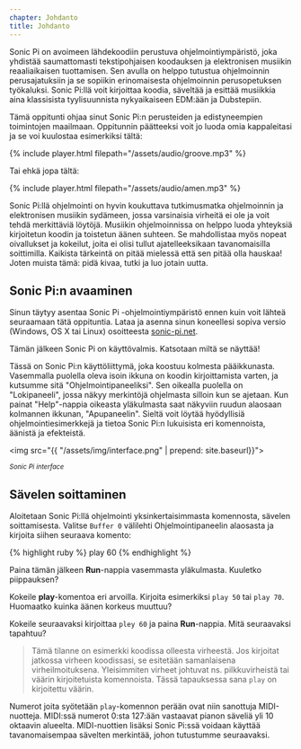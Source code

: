 ```yaml
---
chapter: Johdanto
title: Johdanto
---
```


Sonic Pi on avoimeen lähdekoodiin perustuva ohjelmointiympäristö, joka yhdistää saumattomasti tekstipohjaisen koodauksen ja elektronisen musiikin reaaliaikaisen tuottamisen. Sen avulla on helppo tutustua ohjelmoinnin perusajatuksiin ja se sopiikin erinomaisesta ohjelmoinnin perusopetuksen työkaluksi. Sonic Pi:llä voit kirjoittaa koodia, säveltää ja esittää musiikkia aina klassisista tyylisuunnista nykyaikaiseen EDM:ään ja Dubstepiin. 

Tämä oppitunti ohjaa sinut Sonic Pi:n perusteiden ja edistyneempien toimintojen maailmaan. Oppitunnin päätteeksi voit jo luoda omia kappaleitasi ja se voi kuulostaa esimerkiksi tältä:

{% include player.html filepath="/assets/audio/groove.mp3" %}

Tai ehkä jopa tältä:

{% include player.html filepath="/assets/audio/amen.mp3" %}

Sonic Pi:llä ohjelmointi on hyvin koukuttava tutkimusmatka ohjelmoinnin ja elektronisen musiikin sydämeen, jossa varsinaisia virheitä ei ole ja voit tehdä merkittäviä löytöjä. Musiikin ohjelmoinnissa on helppo luoda yhteyksiä kirjoitetun koodin ja toistetun äänen suhteen. Se mahdollistaa myös nopeat oivallukset ja kokeilut, joita ei olisi tullut ajatelleeksikaan tavanomaisilla soittimilla. Kaikista tärkeintä on pitää mielessä että sen pitää olla hauskaa! Joten muista tämä: pidä kivaa, tutki ja luo jotain uutta. 

## Sonic Pi:n avaaminen

Sinun täytyy asentaa Sonic Pi -ohjelmointiympäristö ennen kuin voit lähteä seuraamaan tätä oppituntia. Lataa ja asenna sinun koneellesi sopiva versio (Windows, OS X tai Linux) osoitteesta <a href="http://sonic-pi.net/">sonic-pi.net</a>. 

Tämän jälkeen Sonic Pi on käyttövalmis. Katsotaan miltä se näyttää!

Tässä on Sonic Pi:n käyttöliittymä, joka koostuu kolmesta pääikkunasta. Vasemmalla puolella oleva isoin ikkuna on koodin kirjoittamista varten, ja kutsumme sitä "Ohjelmointipaneeliksi". Sen oikealla puolella on "Lokipaneeli", jossa näkyy merkintöjä ohjelmasta silloin kun se ajetaan. Kun painat "Help"-nappia oikeasta yläkulmasta saat näkyviin ruudun alaosaan kolmannen ikkunan, "Apupaneelin". Sieltä voit löytää hyödyllisiä ohjelmointiesimerkkejä ja tietoa Sonic Pi:n lukuisista eri komennoista, äänistä ja efekteistä. 
 
<img src="{{ "/assets/img/interface.png" | prepend: site.baseurl}}">
<p class="center"><small><i>Sonic Pi interface</i></small></p>

## Sävelen soittaminen

Aloitetaan Sonic Pi:llä ohjelmointi yksinkertaisimmasta komennosta, sävelen soittamisesta. Valitse `Buffer 0` välilehti Ohjelmointipaneelin alaosasta ja kirjoita siihen seuraava komento:

{% highlight ruby %}
play 60
{% endhighlight %}

Paina tämän jälkeen **Run**-nappia vasemmasta yläkulmasta. Kuuletko piippauksen?

Kokeile **play**-komentoa eri arvoilla. Kirjoita esimerkiksi `play 50` tai `play 70`. Huomaatko kuinka äänen korkeus muuttuu?

Kokeile seuraavaksi kirjoittaa `pley 60` ja paina **Run**-nappia. Mitä seuraavaksi tapahtuu?

> Tämä tilanne on esimerkki koodissa olleesta virheestä. Jos kirjoitat jatkossa virheen koodissasi, se esitetään samanlaisena virheilmoituksena. Yleisimmiten virheet johtuvat ns. pilkkuvirheistä tai väärin kirjoitetuista komennoista. Tässä tapauksessa sana `play` on kirjoitettu väärin. 

Numerot joita syötetään `play`-komennon perään ovat niin sanottuja MIDI-nuotteja. MIDI:ssä numerot 0:sta 127:ään vastaavat pianon säveliä yli 10 oktaavin alueelta. MIDI-nuottien lisäksi Sonic Pi:ssä voidaan käyttää tavanomaisempaa sävelten merkintää, johon tutustumme seuraavaksi. 
